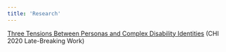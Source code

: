 ```yaml
---
title: 'Research'
---
```


[Three Tensions Between Personas and Complex Disability Identities](https://dl.acm.org/doi/abs/10.1145/3334480.3382931) (CHI 2020 Late-Breaking Work)
